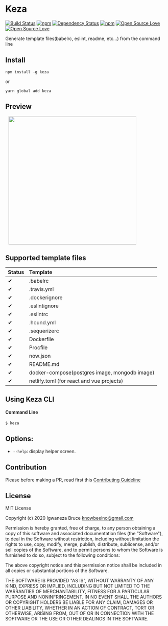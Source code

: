 # Keza

[![Build Status](https://travis-ci.org/knowbee/keza.svg?branch=master)](https://travis-ci.org/knowbee/keza)
[![npm](https://img.shields.io/npm/dt/keza.svg)](https://www.npmjs.com/package/keza)
[![Dependency Status](https://david-dm.org/knowbee/keza.svg)](https://david-dm.org/knowbee/keza)
[![npm](https://img.shields.io/npm/v/keza.svg)](https://www.npmjs.com/package/keza)
[![Open Source Love](https://badges.frapsoft.com/os/v1/open-source.svg?v=102)](https://github.com/ellerbrock/open-source-badge/)
[![Open Source Love](https://badges.frapsoft.com/os/mit/mit.svg?v=102)](https://github.com/ellerbrock/open-source-badge/)

Generate template files(babelrc, eslint, readme, etc...) from the command line

## Install

```cli
npm install -g keza
```

or

```cli
yarn global add keza
```

## Preview

<p>
    <img src="https://raw.githubusercontent.com/knowbee/hosting/master/assets/keza.PNG" width="400px" height="auto" hspace="10"/>
</p>

## Supported template files

| Status | Template                                      |
| :----- | :-------------------------------------------- |
| ✔      | .babelrc                                      |
| ✔      | .travis.yml                                   |
| ✔      | .dockerignore                                 |
| ✔      | .eslintignore                                 |
| ✔      | .eslintrc                                     |
| ✔      | .hound.yml                                    |
| ✔      | .sequerizerc                                  |
| ✔      | Dockerfile                                    |
| ✔      | Procfile                                      |
| ✔      | now.json                                      |
| ✔      | README.md                                     |
| ✔      | docker-compose(postgres image, mongodb image) |
| ✔      | netlify.toml (for react and vue projects)     |

## Using Keza CLI

#### Command Line

```cli
$ keza
```

## Options:

- `--help`: display helper screen.

## Contribution

Please before making a PR, read first this [Contributing Guideline](./CONTRIBUTING.md)

## License

MIT License

Copyright (c) 2020 Igwaneza Bruce <knowbeeinc@gmail.com>

Permission is hereby granted, free of charge, to any person obtaining a copy
of this software and associated documentation files (the "Software"), to deal
in the Software without restriction, including without limitation the rights
to use, copy, modify, merge, publish, distribute, sublicense, and/or sell
copies of the Software, and to permit persons to whom the Software is
furnished to do so, subject to the following conditions:

The above copyright notice and this permission notice shall be included in all
copies or substantial portions of the Software.

THE SOFTWARE IS PROVIDED "AS IS", WITHOUT WARRANTY OF ANY KIND, EXPRESS OR
IMPLIED, INCLUDING BUT NOT LIMITED TO THE WARRANTIES OF MERCHANTABILITY,
FITNESS FOR A PARTICULAR PURPOSE AND NONINFRINGEMENT. IN NO EVENT SHALL THE
AUTHORS OR COPYRIGHT HOLDERS BE LIABLE FOR ANY CLAIM, DAMAGES OR OTHER
LIABILITY, WHETHER IN AN ACTION OF CONTRACT, TORT OR OTHERWISE, ARISING FROM,
OUT OF OR IN CONNECTION WITH THE SOFTWARE OR THE USE OR OTHER DEALINGS IN THE
SOFTWARE.
